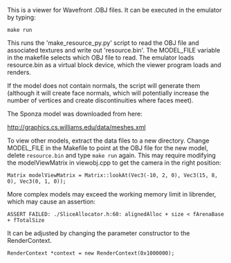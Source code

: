This is a viewer for Wavefront .OBJ files. It can be executed in the emulator
by typing:

    make run
    
This runs the 'make_resource_py.py' script to read the OBJ file
and associated textures and write out 'resource.bin'. The MODEL_FILE 
variable in the makefile selects which OBJ file to read. The emulator
loads resource.bin as a virtual block device, which the viewer program
loads and renders. 

If the model does not contain normals, the script will generate them 
(although it will create face normals, which will potentially increase the 
number of vertices and create discontinuities where faces meet).

The Sponza model was downloaded from here:

http://graphics.cs.williams.edu/data/meshes.xml

To view other models, extract the data files to a new directory.  Change 
MODEL_FILE in the Makefile to point at the OBJ file for the new model, 
delete `resource.bin` and type `make run` again. This may require modifying 
the modelViewMatrix in viewobj.cpp to get the camera in the right position:

	Matrix modelViewMatrix = Matrix::lookAt(Vec3(-10, 2, 0), Vec3(15, 8, 0), Vec3(0, 1, 0));

More complex models may exceed the working memory limit in librender, which may cause
an assertion:

    ASSERT FAILED: ./SliceAllocator.h:60: alignedAlloc + size < fArenaBase + fTotalSize

It can be adjusted by changing the parameter constructor to the RenderContext.

    RenderContext *context = new RenderContext(0x1000000);

